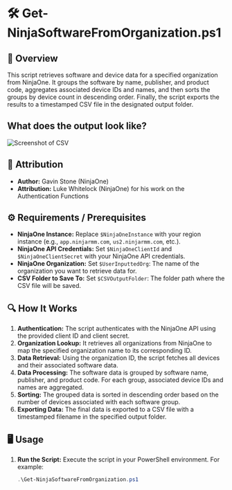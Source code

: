 # 🛠️ Get-NinjaSoftwareFromOrganization.ps1

## 📝 Overview
This script retrieves software and device data for a specified organization from NinjaOne. It groups the software by name, publisher, and product code, aggregates associated device IDs and names, and then sorts the groups by device count in descending order. Finally, the script exports the results to a timestamped CSV file in the designated output folder.

## What does the output look like?
![Screenshot of CSV](https://raw.githubusercontent.com/gavsto/NinjaOne-API-Examples/refs/heads/main/Software%20Inventory/Export%20Grouped%20Software%20Inventory%20with%20Device%20Count/Screenshot_Ninja_Export_Software.png)

## 🙏 Attribution
- **Author:** Gavin Stone (NinjaOne)
- **Attribution:** Luke Whitelock (NinjaOne) for his work on the Authentication Functions

## ⚙️ Requirements / Prerequisites
- **NinjaOne Instance:** Replace `$NinjaOneInstance` with your region instance (e.g., `app.ninjarmm.com`, `us2.ninjarmm.com`, etc.).
- **NinjaOne API Credentials:** Set `$NinjaOneClientId` and `$NinjaOneClientSecret` with your NinjaOne API credentials.
- **NinjaOne Organization:** Set `$UserInputtedOrg`: The name of the organization you want to retrieve data for.
- **CSV Folder to Save To:** Set `$CSVOutputFolder`: The folder path where the CSV file will be saved.

## 🔍 How It Works
1. **Authentication:** The script authenticates with the NinjaOne API using the provided client ID and client secret.
2. **Organization Lookup:** It retrieves all organizations from NinjaOne to map the specified organization name to its corresponding ID.
3. **Data Retrieval:** Using the organization ID, the script fetches all devices and their associated software data.
4. **Data Processing:** The software data is grouped by software name, publisher, and product code. For each group, associated device IDs and names are aggregated.
5. **Sorting:** The grouped data is sorted in descending order based on the number of devices associated with each software group.
6. **Exporting Data:** The final data is exported to a CSV file with a timestamped filename in the specified output folder.

## 🖥️ Usage
1. **Run the Script:**
   Execute the script in your PowerShell environment. For example:

   ```powershell
   .\Get-NinjaSoftwareFromOrganization.ps1
